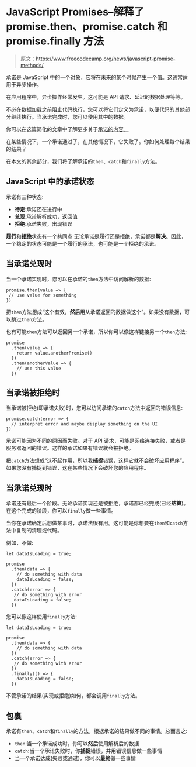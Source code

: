 # JavaScript Promises–解释了 promise.then、promise.catch 和 promise.finally 方法

> 原文：<https://www.freecodecamp.org/news/javascript-promise-methods/>

承诺是 JavaScript 中的一个对象，它将在未来的某个时候产生一个值。这通常适用于异步操作。

在应用程序中，异步操作经常发生。这可能是 API 请求、延迟的数据处理等等。

不必在数据加载之前阻止代码执行，您可以将它们定义为承诺，以便代码的其他部分继续执行。当承诺完成时，您可以使用其中的数据。

你可以在这篇简化的文章中了解更多关于[承诺的内容。](https://dillionmegida.com/p/javascript-promises/)

在某些情况下，一个承诺通过了，在其他情况下，它失败了。你如何处理每个结果的结果？

在本文的其余部分，我们将了解承诺的`then`、`catch`和`finally`方法。

## JavaScript 中的承诺状态

承诺有三种状态:

*   **待定**:承诺还在进行中
*   **兑现**:承诺解析成功，返回值
*   **拒绝**:承诺失败，出现错误

**履行**和**拒绝**状态有一个共同点:无论承诺是履行还是拒绝，承诺都是**解决**。因此，一个稳定的状态可能是一个履行的承诺，也可能是一个拒绝的承诺。

## 当承诺兑现时

当一个承诺实现时，您可以在承诺的`then`方法中访问解析的数据:

```
promise.then(value => {
 // use value for something
}) 
```

把`then`方法想成“这个有效，**然后**用从承诺返回的数据做这个”。如果没有数据，可以跳过`then`方法。

也有可能`then`方法可以返回另一个承诺，所以你可以像这样链接另一个`then`方法:

```
promise
  .then(value => {
    return value.anotherPromise()
  })
  .then(anotherValue => {
    // use this value
  }) 
```

## 当承诺被拒绝时

当承诺被拒绝(即承诺失败)时，您可以访问承诺的`catch`方法中返回的错误信息:

```
promise.catch(error => {
  // interpret error and maybe display something on the UI
}) 
```

承诺可能因为不同的原因而失败。对于 API 请求，可能是网络连接失败，或者是服务器返回的错误。这样的承诺如果有错误就会被拒绝。

把`catch`方法想成“这不起作用，所以我**捕捉**错误，这样它就不会破坏应用程序”。如果您没有捕捉到错误，这在某些情况下会破坏您的应用程序。

## 当承诺兑现时

承诺还有最后一个阶段。无论承诺实现还是被拒绝，承诺都已经完成(已经**结算**)。在这个完成的阶段，你可以`finally`做一些事情。

当你在承诺确定后想做某事时，承诺法很有用。这可能是你想要在`then`和`catch`方法中复制的清理或代码。

例如，不做:

```
let dataIsLoading = true;

promise
  .then(data => {
    // do something with data
    dataIsLoading = false;
  })
  .catch(error => {
   // do something with error
   dataIsLoading = false;
  }) 
```

您可以像这样使用`finally`方法:

```
let dataIsLoading = true;

promise
  .then(data => {
    // do something with data
  })
  .catch(error => {
   // do something with error
  })
  .finally(() => {
    dataIsLoading = false;
  }) 
```

不管承诺的结果(实现或拒绝)如何，都会调用`finally`方法。

## 包裹

承诺有`then`、`catch`和`finally`的方法，根据承诺的结果做不同的事情。总而言之:

*   `then`:当一个承诺成功时，你可以**然后**使用解析后的数据
*   `catch`:当一个承诺失败时，你**捕捉**错误，并用错误信息做一些事情
*   当一个承诺达成(失败或通过)，你可以**最终**做一些事情